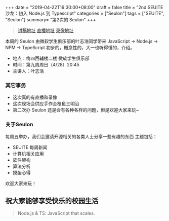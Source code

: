 +++
date = "2019-04-22T19:30:00+08:00"
draft = false
title = "2nd SEUITE 沙龙：初入 Node.js 到 Typescript"
categories = ["Seulon"]
tags = ["SEUITE", "Seulon"]
summary= "第2次的 Seulon"
+++

> [讲稿地址](https://mirrors.seu.services/seulon/)
> [直播地址](https://live.bilibili.com/61306)
> [录像地址](https://mirrors.seu.services/seulon/)

本周的 Seulon 由微软学生俱乐部的叶志浩同学带来 JavaScript -> Node.js -> NPM -> TypeScript 初步的，概念性的，大一也听得懂的，介绍。

- 地点：梅四西辅楼二楼 微软学生俱乐部
- 时间：第九周周日（4/28）20:45
- 主讲人：叶志浩

### 其它事务

- 这次真的有直播和录像
- 这次现场会供应手作金枪鱼三明治
- 第二次办 Seulon 还是会有各种各样的问题，但是欢迎大家来玩~

### 关于Seulon

每周五举办，我们会邀请开源相关的各类人士分享一些有趣的东西
主题包括：

- SEUITE 每周新闻
- 计算机相关应用
- 软件架构
- 算法分析
- ~~摸鱼心得~~

欢迎大家来玩！

## 祝大家能够享受快乐的校园生活

> Node.js & TS: JavaScript that scales.
